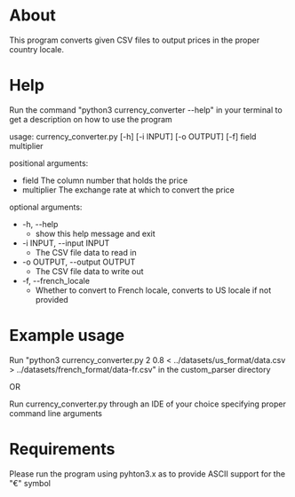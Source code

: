 # About
This program converts given CSV files to output prices in the proper country locale.

# Help
Run the command "python3 currency_converter --help" in your terminal to get a description on how to use the program

usage: currency_converter.py [-h] [-i INPUT] [-o OUTPUT] [-f] field multiplier

positional arguments:<br />
  * field                 The column number that holds the price<br />
  * multiplier            The exchange rate at which to convert the price<br />

optional arguments:<br />
  * -h, --help
    * show this help message and exit<br />
  * -i INPUT, --input INPUT<br />
    * The CSV file data to read in
  * -o OUTPUT, --output OUTPUT<br />
    * The CSV file data to write out
  * -f, --french_locale
    * Whether to convert to French locale, converts to US locale if not provided<br />
  

# Example usage
Run "python3 currency_converter.py 2 0.8 < ../datasets/us_format/data.csv > ../datasets/french_format/data-fr.csv" in the custom_parser directory

OR

Run currency_converter.py through an IDE of your choice specifying proper command line arguments

# Requirements
Please run the program using pyhton3.x as to provide ASCII support for the "€" symbol
